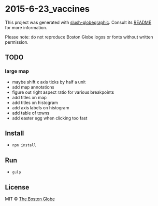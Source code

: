 # 2015-6-23_vaccines

This project was generated with [slush-globegraphic](https://github.com/BostonGlobe/slush-globegraphic). Consult its [README](https://github.com/BostonGlobe/slush-globegraphic) for more information.

Please note: do not reproduce Boston Globe logos or fonts without written permission.

## TODO

### large map
- maybe shift x axis ticks by half a unit
- add map annotations
- figure out right aspect ratio for various breakpoints
- add titles on map
- add titles on histogram
- add axis labels on histogram
- add table of towns
- add easter egg when clicking too fast

## Install

- `npm install`

## Run

- `gulp`

## License

MIT © [The Boston Globe](http://github.com/BostonGlobe)